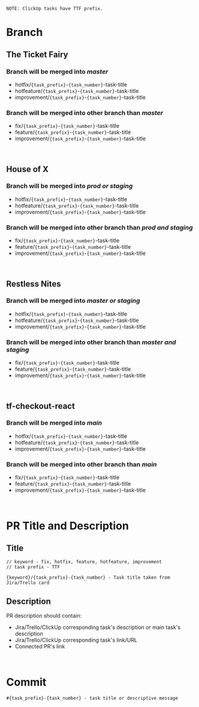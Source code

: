 ```
NOTE: ClickUp tasks have TTF prefix.
```

# Branch

## The Ticket Fairy

### Branch will be merged into ***master***

- hotfix/`{task_prefix}`-`{task_number}`-task-title
- hotfeature/`{task_prefix}`-`{task_number}`-task-title
- improvement/`{task_prefix}`-`{task_number}`-task-title

### Branch will be merged into other branch than ***master***

- fix/`{task_prefix}`-`{task_number}`-task-title
- feature/`{task_prefix}`-`{task_number}`-task-title
- improvement/`{task_prefix}`-`{task_number}`-task-title

&nbsp;
&nbsp;

## House of X

### Branch will be merged into ***prod or staging***

- hotfix/`{task_prefix}`-`{task_number}`-task-title
- hotfeature/`{task_prefix}`-`{task_number}`-task-title
- improvement/`{task_prefix}`-`{task_number}`-task-title

### Branch will be merged into other branch than ***prod and staging***

- fix/`{task_prefix}`-`{task_number}`-task-title
- feature/`{task_prefix}`-`{task_number}`-task-title
- improvement/`{task_prefix}`-`{task_number}`-task-title

&nbsp;
&nbsp;

## Restless Nites

### Branch will be merged into ***master or staging***

- hotfix/`{task_prefix}`-`{task_number}`-task-title
- hotfeature/`{task_prefix}`-`{task_number}`-task-title
- improvement/`{task_prefix}`-`{task_number}`-task-title

### Branch will be merged into other branch than ***master and staging***

- fix/`{task_prefix}`-`{task_number}`-task-title
- feature/`{task_prefix}`-`{task_number}`-task-title
- improvement/`{task_prefix}`-`{task_number}`-task-title

&nbsp;
&nbsp;

## tf-checkout-react

### Branch will be merged into ***main***

- hotfix/`{task_prefix}`-`{task_number}`-task-title
- hotfeature/`{task_prefix}`-`{task_number}`-task-title
- improvement/`{task_prefix}`-`{task_number}`-task-title

### Branch will be merged into other branch than ***main***

- fix/`{task_prefix}`-`{task_number}`-task-title
- feature/`{task_prefix}`-`{task_number}`-task-title
- improvement/`{task_prefix}`-`{task_number}`-task-title


&nbsp;
&nbsp;

# PR Title and Description

## Title
```
// keyword - fix, hotfix, feature, hotfeature, improvement
// task prefix - TTF

{keyword}/{task_prefix}-{task_number} - Task title taken from Jira/Trello card
```

## Description

PR description should contain:
  - Jira/Trello/ClickUp corresponding task's description or main task's description
  - Jira/Trello/ClickUp corresponding task's link/URL
  - Connected PR's link


&nbsp;
&nbsp;

# Commit
```
#{task_prefix}-{task_number} - task title or descriptive message
```




